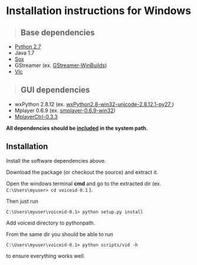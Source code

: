 # Installation instructions for Windows #

> ## Base dependencies ##
  * [Python 2.7](http://www.python.org/getit/)
  * Java 1.7
  * [Sox](http://sourceforge.net/projects/sox/files/latest/download?source=files)
  * GStreamer (ex. [GStreamer-WinBuilds](http://code.google.com/p/ossbuild/downloads/detail?name=GStreamer-WinBuilds-LGPL-x86-Beta04-0.10.7.msi&can=2&q=))
  * [Vlc](http://www.videolan.org/vlc/)

> ## GUI dependencies ##
  * wxPython 2.8.12 (ex. [wxPython2.8-win32-unicode-2.8.12.1-py27 ](http://sourceforge.net/projects/wxpython/files/wxPython/2.8.12.1/wxPython2.8-win32-unicode-2.8.12.1-py27.exe/download?use_mirror=garr))
  * Mplayer 0.6.9 (ex. [smplayer-0.6.9-win32](http://sourceforge.net/projects/smplayer/files/SMPlayer/0.6.9/smplayer-0.6.9-win32.exe/download))
  * [MplayerCtrl-0.3.3](http://pypi.python.org/packages/any/M/MplayerCtrl/MplayerCtrl-0.3.3.linux-i686.exe#md5=c5eafb16e5ab4c2517a9568e2bbd9fe4)

**All dependencies should be [included](http://searchsystemschannel.techtarget.com/feature/Setting-Windows-7-environment-variables) in the system path.**


## Installation ##

Install the software dependencies above.

Download the package (or checkout the source) and extract it.

Open the windows terminal **cmd** and go to the extracted dir (ex. `C:\Users\myuser> cd voiceid-0.1` ).

Then just run

`C:\Users\myuser\voiceid-0.1> python setup.py install`

Add voiceid directory to pythonpath.

From the same dir you should be able to run

`C:\Users\myuser\voiceid-0.1> python scripts/vid -h`

to ensure everything works well.